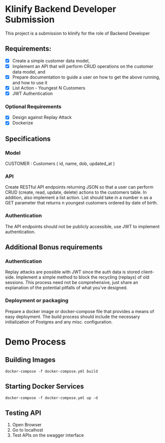 # Klinify Backend Developer Submission

This project is a submission to klinify for the role of Backend Developer

## Requirements:

- [x] Create a simple customer data model,
- [x] Implement an API that will perform CRUD operations on the customer data model, and
- [x] Prepare documentation to guide a user on how to get the above running, and how to use it
- [x] List Action - Youngest N Customers
- [x] JWT Authentication 

### Optional Requirements
- [x] Design against Replay Attack
- [x] Dockerize

## Specifications

### Model
CUSTOMER :
Customers (
id,
name,
dob,
updated_at
)

### API
Create RESTful API endpoints returning JSON so that a user can perform CRUD (create, read, update, delete) actions to the customers table. In addition, also implement a list action. List should take in a number n as a GET parameter that returns n youngest customers ordered by date of birth.


### Authentication
The API endpoints should not be publicly accessible, use JWT to implement authentication.


## Additional Bonus requirements

### Authentication
Replay attacks are possible with JWT since the auth data is stored client-side. Implement a simple method to block the recycling (replays) of old sessions. This process need not be comprehensive, just share an explanation of the potential pitfalls of what you’ve designed.


### Deployment or packaging
Prepare a docker image or docker-compose file that provides a means of easy deployment.
The build process should include the necessary initialization of Postgres and any misc. configuration.

# Demo Process

## Building Images

`docker-compose -f docker-compose.yml build`

## Starting Docker Services

`docker-compose -f docker-compose.yml up -d`

## Testing API

1. Open Browser
2. Go to localhost
3. Test APIs on the swagger interface


